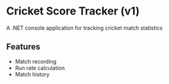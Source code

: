 # Cricket Score Tracker (v1)
A .NET console application for tracking cricket match statistics

## Features
- Match recording
- Run rate calculation
- Match history
